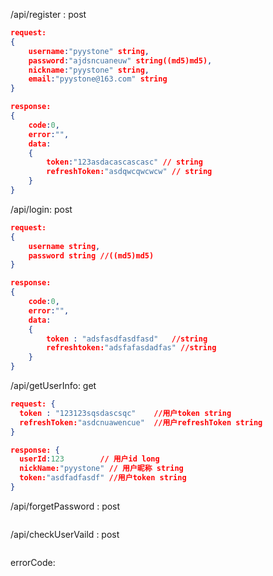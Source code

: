 /api/register : post
``` json
request:
{
	username:"pyystone" string,
	password:"ajdsncuaneuw" string((md5)md5),
	nickname:"pyystone" string,
	email:"pyystone@163.com" string
}

response:
{
	code:0,
	error:"",
	data:
	{
		token:"123asdacascascasc" // string
		refreshToken:"asdqwcqwcwcw" // string
	}
}
```

/api/login: post
```json
request:
{
	username string,
	password string //((md5)md5)
}

response:
{
	code:0,
	error:"",
	data:
	{
        token : "adsfasdfasdfasd"   //string
        refreshtoken:"adsfafasdadfas" //string
	}
}

```

/api/getUserInfo: get

```json
request: {
  token : "123123sqsdascsqc"    //用户token string
  refreshToken:"asdcnuawencue"  //用户refreshToken string
}

response: {
  userId:123        // 用户id long
  nickName:"pyystone" // 用户昵称 string
  token:"asdfadfasdf" //用户token string
}
```

/api/forgetPassword : post

```json

```

/api/checkUserVaild : post
```json

```


errorCode:

